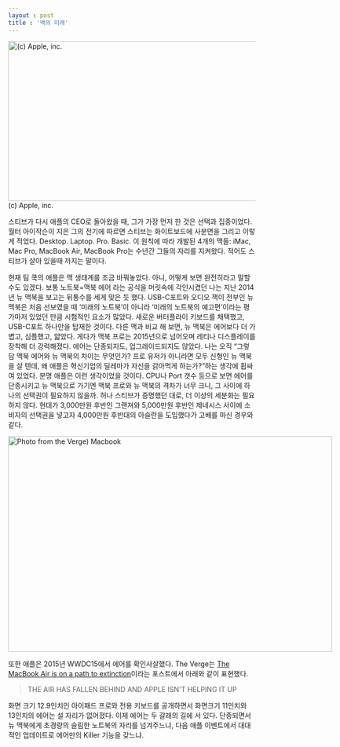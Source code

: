 ```yaml
---
layout : post
title : '맥의 미래'
---
```


<a href="https://krevony.files.wordpress.com/2015/10/mac-apple1.png"><img class="size-full wp-image-28" src="https://krevony.files.wordpress.com/2015/10/mac-apple1.png" alt="(c) Apple, inc." width="660" height="326" /></a> (c) Apple, inc.

스티브가 다시 애플의 CEO로 돌아왔을 때, 그가 가장 먼저 한 것은 선택과 집중이었다. 월터 아이작슨이 지은 그의 전기에 따르면 스티브는 화이트보드에 사분면을 그리고 이렇게 적었다. Desktop. Laptop. Pro. Basic. 이 원칙에 따라 개발된 4개의 맥들: iMac, Mac Pro, MacBook Air, MacBook Pro는 수년간 그들의 자리를 지켜왔다. 적어도 스티브가 살아 있을때 까지는 말이다.

현재 팀 쿡의 애플은 맥 생태계를 조금 바꿔놓았다. 아니, 어떻게 보면 완전히라고 말할 수도 있겠다. 보통 노트북=맥북 에어 라는 공식을 머릿속에 각인시켰던 나는 지난 2014년 뉴 맥북을 보고는 뒤통수를 세게 맞은 듯 했다. USB-C포트와 오디오 잭이 전부인 뉴 맥북은 처음 선보였을 때 ‘미래의 노트북’이 아니라 ‘미래의 노트북의 예고편’이라는 평가마저 있었던 만큼 시험적인 요소가 많았다. 새로운 버터플라이 키보드를 채택했고, USB-C포트 하나만을 탑재한 것이다. 다른 맥과 비교 해 보면, 뉴 맥북은 에어보다 더 가볍고, 심플했고, 얇았다. 게다가 맥북 프로는 2015년으로 넘어오며 레티나 디스플레이를 장착해 더 강력해졌다. 에어는 단종되지도, 업그레이드되지도 않았다. 나는 오직 “그렇담 맥북 에어와 뉴 맥북의 차이는 무엇인가? 프로 유저가 아니라면 모두 신형인 뉴 맥북을 살 텐데, 왜 애플은 혁신기업의 딜레마가 자신을 갉아먹게 하는가?”하는 생각에 휩싸여 있었다. 분명 애플은 이런 생각이었을 것이다. CPU나 Port 갯수 등으로 보면 에어를 단종시키고 뉴 맥북으로 가기엔 맥북 프로와 뉴 맥북의 격차가 너무 크니, 그 사이에 하나의 선택권이 필요하지 않을까. 허나 스티브가 증명했던 대로, 더 이상의 세분화는 필요하지 않다. 현대가 3,000만원 후반인 그랜져와 5,000만원 후반인 제네시스 사이에 소비자의 선택권을 넣고자 4,000만원 후반대의 아슬란을 도입했다가 고배를 마신 경우와 같다.

<dl id="attachment_46" class="wp-caption aligncenter" style="width:670px;"><dt class="wp-caption-dt"><a href="https://krevony.files.wordpress.com/2015/10/verge-002-0.jpg"><img class="aligncenter wp-image-46 size-full" src="https://krevony.files.wordpress.com/2015/10/verge-002-0.jpg" alt="Photo from the Verge) Macbook" width="660" height="439" /></a></dt></dl>또한 애플은 2015년 WWDC15에서 에어를 확인사살했다. The Verge는 <a href="http://www.theverge.com/2015/9/8/9275157/apple-macbook-air-pro-retina-redesign-phase-out" target="_blank">The MacBook Air is on a path to extinction</a>이라는 포스트에서 아래와 같이 표현했다.
<blockquote>THE AIR HAS FALLEN BEHIND AND APPLE ISN'T HELPING IT UP</blockquote>
화면 크기 12.9인치인 아이패드 프로와 전용 키보드를 공개하면서 화면크기 11인치와 13인치의 에어는 설 자리가 없어졌다. 이제 에어는 두 갈래의 길에 서 있다. 단종되면서 뉴 맥북에게 초경량의 슬림한 노트북의 자리를 넘겨주느냐, 다음 애플 이벤트에서 대대적인 업데이트로 에어만의 Killer 기능을 갖느냐.
